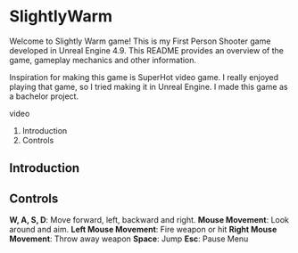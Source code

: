 # SlightlyWarm

Welcome to Slightly Warm game! This is my First Person Shooter game developed in Unreal Engine 4.9. This README provides an overview of the game, gameplay mechanics and other information. 

Inspiration for making this game is SuperHot video game. I really enjoyed playing that game, so I tried making it in Unreal Engine. I made this game as a bachelor project. 

video

1. Introduction
2. Controls

## Introduction


## Controls

**W, A, S, D**: Move forward, left, backward and right.
**Mouse Movement**: Look around and aim.
**Left Mouse Movement**: Fire weapon or hit
**Right Mouse Movement**: Throw away weapon
**Space**: Jump
**Esc**: Pause Menu




